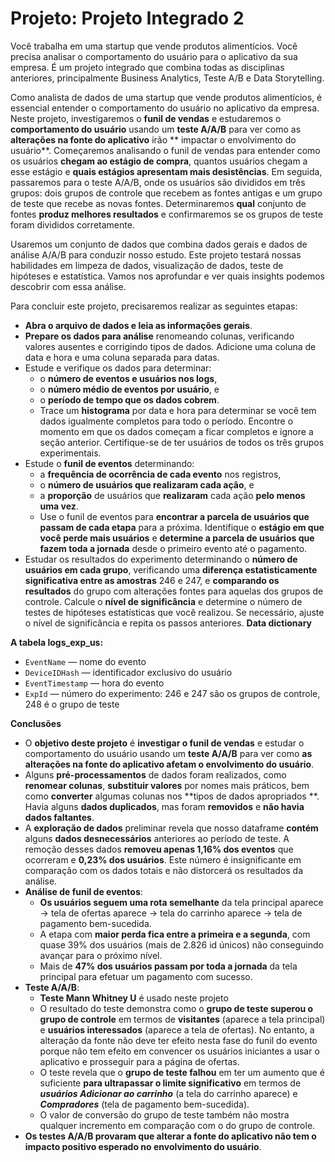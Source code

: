 # Projeto: Projeto Integrado 2

Você trabalha em uma startup que vende produtos alimentícios. Você precisa analisar o comportamento do usuário para o aplicativo da sua empresa. É um projeto integrado que combina todas as disciplinas anteriores, principalmente Business Analytics, Teste A/B e Data Storytelling.

Como analista de dados de uma startup que vende produtos alimentícios, é essencial entender o comportamento do usuário no aplicativo da empresa. Neste projeto, investigaremos o **funil de vendas** e estudaremos o **comportamento do usuário** usando um **teste A/A/B** para ver como as **alterações na fonte do aplicativo** irão ** impactar o envolvimento do usuário**. Começaremos analisando o funil de vendas para entender como os usuários **chegam ao estágio de compra**, quantos usuários chegam a esse estágio e **quais estágios apresentam mais desistências**. Em seguida, passaremos para o teste A/A/B, onde os usuários são divididos em três grupos: dois grupos de controle que recebem as fontes antigas e um grupo de teste que recebe as novas fontes. Determinaremos **qual** conjunto de fontes **produz melhores resultados** e confirmaremos se os grupos de teste foram divididos corretamente.

Usaremos um conjunto de dados que combina dados gerais e dados de análise A/A/B para conduzir nosso estudo. Este projeto testará nossas habilidades em limpeza de dados, visualização de dados, teste de hipóteses e estatística. Vamos nos aprofundar e ver quais insights podemos descobrir com essa análise.

Para concluir este projeto, precisaremos realizar as seguintes etapas:
- **Abra o arquivo de dados e leia as informações gerais**.
- **Prepare os dados para análise** renomeando colunas, verificando valores ausentes e corrigindo tipos de dados. Adicione uma coluna de data e hora e uma coluna separada para datas.
- Estude e verifique os dados para determinar:
    - o **número de eventos e usuários nos logs**,
    - o **número médio de eventos por usuário**, e
    - o **período de tempo que os dados cobrem**.
    - Trace um **histograma** por data e hora para determinar se você tem dados igualmente completos para todo o período. Encontre o momento em que os dados começam a ficar completos e ignore a seção anterior. Certifique-se de ter usuários de todos os três grupos experimentais.
- Estude o **funil de eventos** determinando:
    - a **frequência de ocorrência de cada evento** nos registros,
    - o **número de usuários que realizaram cada ação**, e
    - a **proporção** de usuários que **realizaram** cada ação **pelo menos uma vez**.
    - Use o funil de eventos para **encontrar a parcela de usuários que passam de cada etapa** para a próxima. Identifique o **estágio em que você perde mais usuários** e **determine a parcela de usuários que fazem toda a jornada** desde o primeiro evento até o pagamento.
- Estudar os resultados do experimento determinando o **número de usuários em cada grupo**, verificando uma **diferença estatisticamente significativa entre as amostras** 246 e 247, e **comparando os resultados** do grupo com alterações fontes para aquelas dos grupos de controle. Calcule o **nível de significância** e determine o número de testes de hipóteses estatísticas que você realizou. Se necessário, ajuste o nível de significância e repita os passos anteriores.
**Data dictionary**

**A tabela logs_exp_us:**
- `EventName` — nome do evento
- `DeviceIDHash` — identificador exclusivo do usuário
- `EventTimestamp` — hora do evento
- `ExpId` — número do experimento: 246 e 247 são os grupos de controle, 248 é o grupo de teste

**Conclusões**

- O **objetivo deste projeto** é **investigar o funil de vendas** e estudar o comportamento do usuário usando um **teste A/A/B** para ver como **as alterações na fonte do aplicativo afetam o envolvimento do usuário**.
- Alguns **pré-processamentos** de dados foram realizados, como **renomear colunas**, **substituir valores** por nomes mais práticos, bem como **converter** algumas colunas nos **tipos de dados apropriados **. Havia alguns **dados duplicados**, mas foram **removidos** e **não havia dados faltantes**.
- A **exploração de dados** preliminar revela que nosso dataframe **contém** alguns **dados desnecessários** anteriores ao período de teste. A remoção desses dados **removeu apenas 1,16% dos eventos** que ocorreram e **0,23% dos usuários**. Este número é insignificante em comparação com os dados totais e não distorcerá os resultados da análise.
- **Análise de funil de eventos**:
    - **Os usuários seguem uma rota semelhante** da tela principal aparece -> tela de ofertas aparece -> tela do carrinho aparece -> tela de pagamento bem-sucedida.
    - A etapa com **maior perda fica entre a primeira e a segunda**, com quase 39% dos usuários (mais de 2.826 id únicos) não conseguindo avançar para o próximo nível.
    - Mais de **47% dos usuários passam por toda a jornada** da tela principal para efetuar um pagamento com sucesso.
- **Teste A/A/B**:
    - **Teste Mann Whitney U** é usado neste projeto
    - O resultado do teste demonstra como o **grupo de teste superou o grupo de controle** em termos de **visitantes** (aparece a tela principal) e **usuários interessados** (aparece a tela de ofertas). No entanto, a alteração da fonte não deve ter efeito nesta fase do funil do evento porque não tem efeito em convencer os usuários iniciantes a usar o aplicativo e prosseguir para a página de ofertas.
    - O teste revela que o **grupo de teste falhou** em ter um aumento que é suficiente **para ultrapassar o limite significativo** em termos de ***usuários Adicionar ao carrinho*** (a tela do carrinho aparece) e ***Compradores*** (tela de pagamento bem-sucedida).
    - O valor de conversão do grupo de teste também não mostra qualquer incremento em comparação com o do grupo de controle.
- **Os testes A/A/B provaram que alterar a fonte do aplicativo não tem o impacto positivo esperado no envolvimento do usuário**.
